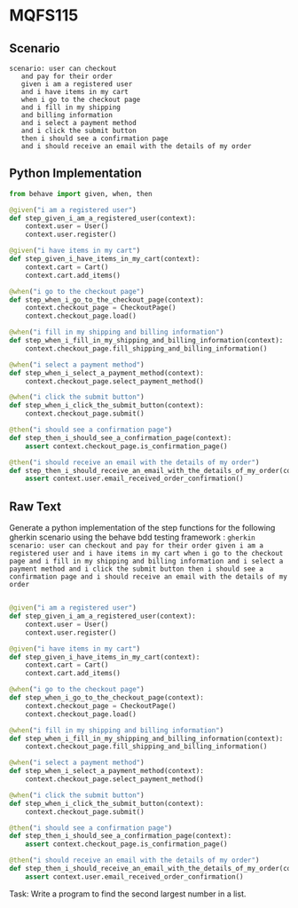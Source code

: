 # MQFS115
## Scenario
```gherkin
scenario: user can checkout 
   and pay for their order 
   given i am a registered user 
   and i have items in my cart 
   when i go to the checkout page 
   and i fill in my shipping 
   and billing information 
   and i select a payment method 
   and i click the submit button 
   then i should see a confirmation page 
   and i should receive an email with the details of my order
```


## Python Implementation
```python
from behave import given, when, then

@given("i am a registered user")
def step_given_i_am_a_registered_user(context):
    context.user = User()
    context.user.register()

@given("i have items in my cart")
def step_given_i_have_items_in_my_cart(context):
    context.cart = Cart()
    context.cart.add_items()

@when("i go to the checkout page")
def step_when_i_go_to_the_checkout_page(context):
    context.checkout_page = CheckoutPage()
    context.checkout_page.load()

@when("i fill in my shipping and billing information")
def step_when_i_fill_in_my_shipping_and_billing_information(context):
    context.checkout_page.fill_shipping_and_billing_information()

@when("i select a payment method")
def step_when_i_select_a_payment_method(context):
    context.checkout_page.select_payment_method()

@when("i click the submit button")
def step_when_i_click_the_submit_button(context):
    context.checkout_page.submit()

@then("i should see a confirmation page")
def step_then_i_should_see_a_confirmation_page(context):
    assert context.checkout_page.is_confirmation_page()

@then("i should receive an email with the details of my order")
def step_then_i_should_receive_an_email_with_the_details_of_my_order(context):
    assert context.user.email_received_order_confirmation()
```


## Raw Text
Generate a python implementation of the step functions for the following gherkin scenario using the behave bdd testing framework : ```gherkin scenario: user can checkout and pay for their order given i am a registered user and i have items in my cart when i go to the checkout page and i fill in my shipping and billing information and i select a payment method and i click the submit button then i should see a confirmation page and i should receive an email with the details of my order ```



```python from behave import given, when, then

@given("i am a registered user")
def step_given_i_am_a_registered_user(context):
    context.user = User()
    context.user.register()

@given("i have items in my cart")
def step_given_i_have_items_in_my_cart(context):
    context.cart = Cart()
    context.cart.add_items()

@when("i go to the checkout page")
def step_when_i_go_to_the_checkout_page(context):
    context.checkout_page = CheckoutPage()
    context.checkout_page.load()

@when("i fill in my shipping and billing information")
def step_when_i_fill_in_my_shipping_and_billing_information(context):
    context.checkout_page.fill_shipping_and_billing_information()

@when("i select a payment method")
def step_when_i_select_a_payment_method(context):
    context.checkout_page.select_payment_method()

@when("i click the submit button")
def step_when_i_click_the_submit_button(context):
    context.checkout_page.submit()

@then("i should see a confirmation page")
def step_then_i_should_see_a_confirmation_page(context):
    assert context.checkout_page.is_confirmation_page()

@then("i should receive an email with the details of my order")
def step_then_i_should_receive_an_email_with_the_details_of_my_order(context):
    assert context.user.email_received_order_confirmation()
```

Task: Write a program to find the second largest number in a list.
